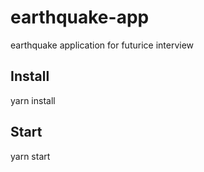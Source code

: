# earthquake-app
earthquake application for futurice interview

## Install
yarn install 

## Start
yarn start
